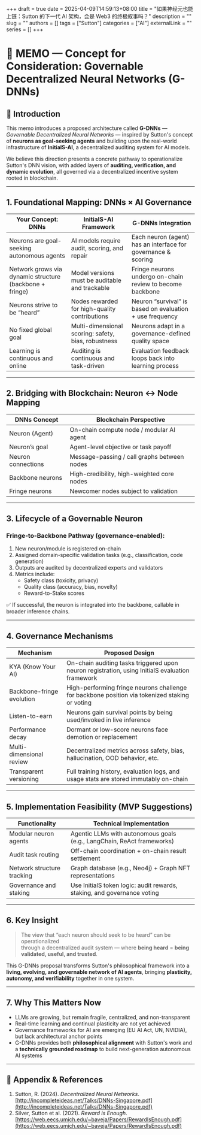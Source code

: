 
+++ 
draft = true
date = 2025-04-09T14:59:13+08:00
title = "如果神经元也能上链：Sutton 的下一代 AI 架构，会是 Web3 的终极叙事吗？"
description = ""
slug = ""
authors = []
tags = ["Sutton"]
categories = ["AI"]
externalLink = ""
series = []
+++

# 📄 MEMO — Concept for Consideration: Governable Decentralized Neural Networks (G-DNNs)


## 🧠 Introduction

This memo introduces a proposed architecture called **G-DNNs** — *Governable Decentralized Neural Networks* — inspired by Sutton's concept of **neurons as goal-seeking agents** and building upon the real-world infrastructure of **InitialS-AI**, a decentralized auditing system for AI models.

We believe this direction presents a concrete pathway to operationalize Sutton's DNN vision, with added layers of **auditing, verification, and dynamic evolution**, all governed via a decentralized incentive system rooted in blockchain.

---

## 1. Foundational Mapping: DNNs × AI Governance

| Your Concept: DNNs                         | InitialS-AI Framework                         | G-DNNs Integration                                        |
|-------------------------------------------|-----------------------------------------------|-----------------------------------------------------------|
| Neurons are goal-seeking autonomous agents | AI models require audit, scoring, and repair  | Each neuron (agent) has an interface for governance & scoring |
| Network grows via dynamic structure (backbone + fringe) | Model versions must be auditable and trackable | Fringe neurons undergo on-chain review to become backbone |
| Neurons strive to be “heard”               | Nodes rewarded for high-quality contributions | Neuron “survival” is based on evaluation + use frequency |
| No fixed global goal                       | Multi-dimensional scoring: safety, bias, robustness | Neurons adapt in a governance-defined quality space |
| Learning is continuous and online          | Auditing is continuous and task-driven         | Evaluation feedback loops back into learning process       |

---

## 2. Bridging with Blockchain: Neuron ↔ Node Mapping

| DNNs Concept           | Blockchain Perspective                     |
|------------------------|--------------------------------------------|
| Neuron (Agent)         | On-chain compute node / modular AI agent  |
| Neuron’s goal          | Agent-level objective or task payoff       |
| Neuron connections     | Message-passing / call graphs between nodes |
| Backbone neurons       | High-credibility, high-weighted core nodes |
| Fringe neurons         | Newcomer nodes subject to validation       |

---

## 3. Lifecycle of a Governable Neuron

### Fringe-to-Backbone Pathway (governance-enabled):

1. New neuron/module is registered on-chain  
2. Assigned domain-specific validation tasks (e.g., classification, code generation)  
3. Outputs are audited by decentralized experts and validators  
4. Metrics include:
   - Safety class (toxicity, privacy)
   - Quality class (accuracy, bias, novelty)
   - Reward-to-Stake scores

✅ If successful, the neuron is integrated into the backbone, callable in broader inference chains.

---

## 4. Governance Mechanisms

| Mechanism             | Proposed Design                                                                       |
|-----------------------|----------------------------------------------------------------------------------------|
| KYA (Know Your AI)    | On-chain auditing tasks triggered upon neuron registration, using InitialS evaluation framework |
| Backbone-fringe evolution | High-performing fringe neurons challenge for backbone position via tokenized staking or voting |
| Listen-to-earn        | Neurons gain survival points by being used/invoked in live inference                  |
| Performance decay     | Dormant or low-score neurons face demotion or replacement                            |
| Multi-dimensional review | Decentralized metrics across safety, bias, hallucination, OOD behavior, etc.         |
| Transparent versioning | Full training history, evaluation logs, and usage stats are stored immutably on-chain |

---

## 5. Implementation Feasibility (MVP Suggestions)

| Functionality                        | Technical Implementation                                                 |
|-------------------------------------|---------------------------------------------------------------------------|
| Modular neuron agents               | Agentic LLMs with autonomous goals (e.g., LangChain, ReAct frameworks)   |
| Audit task routing                  | Off-chain coordination + on-chain result settlement                      |
| Network structure tracking          | Graph database (e.g., Neo4j) + Graph NFT representations                 |
| Governance and staking              | Use InitialS token logic: audit rewards, staking, and governance voting  |

---

## 6. Key Insight

> The view that “each neuron should seek to be heard” can be operationalized  
> through a decentralized audit system — where **being heard** = **being validated, useful, and trusted**.

This G-DNNs proposal transforms Sutton's philosophical framework into a **living, evolving, and governable network of AI agents**, bringing **plasticity, autonomy, and verifiability** together in one system.

---

## 7. Why This Matters Now

- LLMs are growing, but remain fragile, centralized, and non-transparent  
- Real-time learning and continual plasticity are not yet achieved  
- Governance frameworks for AI are emerging (EU AI Act, UN, NVIDIA), but lack architectural anchor points  
- G-DNNs provides both **philosophical alignment** with Sutton's work and a **technically grounded roadmap** to build next-generation autonomous AI systems

---

## 📎 Appendix & References

1. Sutton, R. (2024). *Decentralized Neural Networks*. [http://incompleteideas.net/Talks/DNNs-Singapore.pdf](http://incompleteideas.net/Talks/DNNs-Singapore.pdf)  
2. Silver, Sutton et al. (2021). *Reward is Enough*. [https://web.eecs.umich.edu/~baveja/Papers/RewardIsEnough.pdf](https://web.eecs.umich.edu/~baveja/Papers/RewardIsEnough.pdf)  


